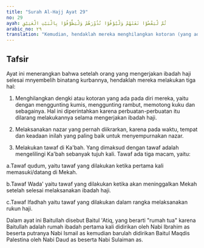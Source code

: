 ```yaml
---
title: "Surah Al-Hajj Ayat 29"
no: 29
ayah: ثُمَّ لْيَقْضُوْا تَفَثَهُمْ وَلْيُوْفُوْا نُذُوْرَهُمْ وَلْيَطَّوَّفُوْا بِالْبَيْتِ الْعَتِيْقِ 
arabic_no: ٢٩
translation: "Kemudian, hendaklah mereka menghilangkan kotoran (yang ada di badan) mereka, menyempurnakan nazar-nazar mereka dan melakukan tawaf sekeliling rumah tua (Baitullah). "
---
```


## Tafsir

Ayat ini menerangkan bahwa setelah orang yang mengerjakan ibadah haji selesai mnyembelih binatang kurbannya, hendaklah mereka melakukan tiga hal:

1. Menghilangkan dengki atau kotoran yang ada pada diri mereka, yaitu dengan menggunting kumis, menggunting rambut, memotong kuku dan sebagainya. Hal ini diperintahkan karena perbuatan-perbuatan itu dilarang melakukannya selama mengerjakan ibadah haji. 

2. Melaksanakan nazar yang pernah diikrarkan, karena pada waktu, tempat dan keadaan inilah yang paling baik untuk menyempurnakan nazar.

3. Melakukan tawaf di Ka'bah. Yang dimaksud dengan tawaf adalah mengelilingi Ka'bah sebanyak tujuh kali. Tawaf ada tiga macam, yaitu:

a.Tawaf qudum, yaitu tawaf yang dilakukan ketika pertama kali memasuki/datang di Mekah.

b.Tawaf Wada' yaitu tawaf yang dilakukan ketika akan meninggalkan Mekah setelah selesai melaksanakan ibadah haji.

c.Tawaf Ifadhah yaitu tawaf yang dilakukan dalam rangka melaksanakan rukun haji. 

Dalam ayat ini Baitullah disebut Baitul 'Atiq, yang berarti "rumah tua" karena Baitullah adalah rumah ibadah pertama kali didirikan oleh Nabi Ibrahim as beserta putranya Nabi Ismail as kemudian barulah didirikan Baitul Maqdis Palestina oleh Nabi Daud as beserta Nabi Sulaiman as.